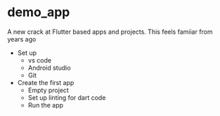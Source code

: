 # demo_app

A new crack at Flutter based apps and projects.
This feels famiiar from years ago

* Set up 
    * vs code
    * Android studio
    * Git
* Create the first app
    * Empty project
    * Set up linting for dart code
    * Run the app